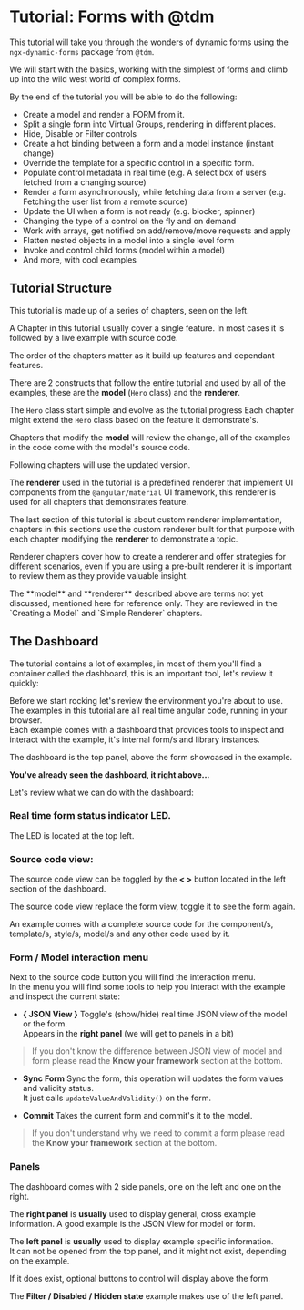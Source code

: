 <!--@tdm-example:PART-1-->
# Tutorial: Forms with @tdm

This tutorial will take you through the wonders of dynamic forms using
the `ngx-dynamic-forms` package from `@tdm`.

We will start with the basics, working with the simplest of forms and
climb up into the wild west world of complex forms.

By the end of the tutorial you will be able to do the following:

  - Create a model and render a FORM from it.
  - Split a single form into Virtual Groups, rendering in different places.
  - Hide, Disable or Filter controls
  - Create a hot binding between a form and a model instance (instant change)
  - Override the template for a specific control in a specific form.
  - Populate control metadata in real time (e.g. A select box of users fetched from a changing source) 
  - Render a form asynchronously, while fetching data from a server (e.g. Fetching the user list from a remote source)
  - Update the UI when a form is not ready (e.g. blocker, spinner)
  - Changing the type of a control on the fly and on demand
  - Work with arrays, get notified on add/remove/move requests and apply
  - Flatten nested objects in a model into a single level form  
  - Invoke and control child forms (model within a model) 
  - And more, with cool examples

<!--@tdm-example:PART-1-->
<!--@tdm-example:PART-2-->

## Tutorial Structure
This tutorial is made up of a series of chapters, seen on the left.

A Chapter in this tutorial usually cover a single feature. In most cases
it is followed by a live example with source code.

The order of the chapters matter as it build up features and dependant
features.

There are 2 constructs that follow the entire tutorial and used by all
of the examples, these are the **model** (`Hero` class) and the
**renderer**.

The `Hero` class start simple and evolve as the tutorial progress
Each chapter might extend the `Hero` class  based on the feature it
demonstrate's.

Chapters that modify the **model** will review the change, all of the
examples in the code come with the model's source code.

Following chapters will use the updated version.

The **renderer** used in the tutorial is a predefined renderer that
implement UI components from the `@angular/material` UI framework, this
renderer is used for all chapters that demonstrates feature.

The last section of this tutorial is about custom renderer
implementation, chapters in this sections use the custom renderer
built for that purpose with each chapter modifying the **renderer** to
demonstrate a topic.
 
Renderer chapters cover how to create a renderer and offer strategies
for different scenarios, even if you are using a pre-built renderer it
is important to review them as they provide valuable insight.

<div class="info">
  The **model** and **renderer** described above are terms not
   yet discussed, mentioned here for reference only.
  They are reviewed in the `Creating a Model` and `Simple Renderer`
  chapters.       
</div>   

 
## The Dashboard
The tutorial contains a lot of examples, in most of them you'll find a
container called the dashboard, this is an important tool, let's review
it quickly:
<!--@tdm-example:PART-2-->
<!--@tdm-example:PART-3-->


Before we start rocking let's review the environment you're about to use.  
The examples in this tutorial are all real time angular code, running
in your browser.  
Each example comes with a dashboard that provides tools to inspect and
interact with the example, it's internal form/s and library instances.  

The dashboard is the top panel, above the form showcased in the example.

**You've already seen the dashboard, it right above...**

Let's review what we can do with the dashboard:

### Real time form status indicator LED.  
The LED is located at the top left.
<!--@tdm-example:PART-3-->
<!--@tdm-example:PART-4-->

 
### Source code view:
The source code view can be toggled by the **< >** button located in
the left section of the dashboard.  

The source code view replace the form view, toggle it to see the form again.  

An example comes with a complete source code for the component/s, template/s,
style/s, model/s and any other code used by it.

### Form / Model interaction menu
Next to the source code button you will find the interaction menu.  
In the menu you will find some tools to help you interact with the
example and inspect the current state:

  - **{ JSON View }**
  Toggle's (show/hide) real time JSON view of the model or the form.  
  Appears in the **right panel** (we will get to panels in a bit)
  > If you don't know the difference between JSON view of model and form
  please read the **Know your framework** section at the bottom.

  - **Sync Form**
  Sync the form, this operation will updates the form values and validity status.  
  It just calls `updateValueAndValidity()` on the form.

  - **Commit**
  Takes the current form and commit's it to the model.
  > If you don't understand why we need to commit a form please read
  the **Know your framework** section at the bottom.

### Panels
The dashboard comes with 2 side panels, one on the left and one on the right.
  
The **right panel** is **usually** used to display general, cross example
information. A good example is the JSON View for model or form.
 
The **left panel** is **usually** used to display example specific information.  
It can not be opened from the top panel, and it might not exist, depending on the example.  

If it does exist, optional buttons to control will display above the form.

The **Filter / Disabled / Hidden state** example makes use of the left panel.

<!--@tdm-example:PART-4-->